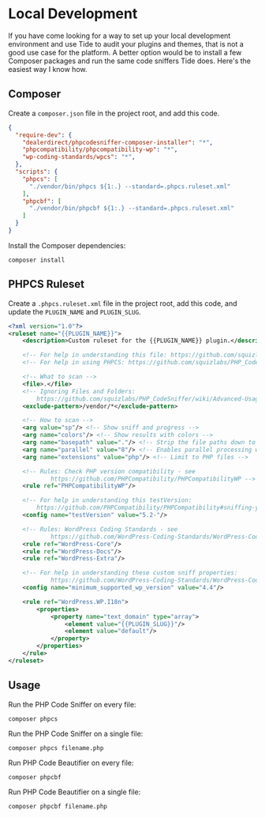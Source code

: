 # Local Development

If you have come looking for a way to set up your local development environment and use Tide to audit your plugins and themes, that is not a good use case for the platform. A better option would be to install a few Composer packages and run the same code sniffers Tide does. Here's the easiest way I know how.

## Composer

Create a `composer.json` file in the project root, and add this code.

```json
{
  "require-dev": {
    "dealerdirect/phpcodesniffer-composer-installer": "*",
    "phpcompatibility/phpcompatibility-wp": "*",
    "wp-coding-standards/wpcs": "*",
  },
  "scripts": {
    "phpcs": [
      "./vendor/bin/phpcs ${1:.} --standard=.phpcs.ruleset.xml"
    ],
    "phpcbf": [
      "./vendor/bin/phpcbf ${1:.} --standard=.phpcs.ruleset.xml"
    ]
  }
}
```

Install the Composer dependencies:

```
composer install
```

## PHPCS Ruleset

Create a `.phpcs.ruleset.xml` file in the project root, add this code, and update the `PLUGIN_NAME` and `PLUGIN_SLUG`.

```xml
<?xml version="1.0"?>
<ruleset name="{{PLUGIN_NAME}}">
    <description>Custom ruleset for the {{PLUGIN_NAME}} plugin.</description>

    <!-- For help in understanding this file: https://github.com/squizlabs/PHP_CodeSniffer/wiki/Annotated-ruleset.xml -->
    <!-- For help in using PHPCS: https://github.com/squizlabs/PHP_CodeSniffer/wiki/Usage -->

    <!-- What to scan -->
    <file>.</file>
    <!-- Ignoring Files and Folders:
        https://github.com/squizlabs/PHP_CodeSniffer/wiki/Advanced-Usage#ignoring-files-and-folders -->
    <exclude-pattern>/vendor/*</exclude-pattern>

    <!-- How to scan -->
    <arg value="sp"/> <!-- Show sniff and progress -->
    <arg name="colors"/> <!-- Show results with colors -->
    <arg name="basepath" value="."/> <!-- Strip the file paths down to the relevant bit -->
    <arg name="parallel" value="8"/> <!-- Enables parallel processing when available for faster results. -->
    <arg name="extensions" value="php"/> <!-- Limit to PHP files -->

    <!-- Rules: Check PHP version compatibility - see
            https://github.com/PHPCompatibility/PHPCompatibilityWP -->
    <rule ref="PHPCompatibilityWP"/>

    <!-- For help in understanding this testVersion:
        https://github.com/PHPCompatibility/PHPCompatibility#sniffing-your-code-for-compatibility-with-specific-php-versions -->
    <config name="testVersion" value="5.2-"/>

    <!-- Rules: WordPress Coding Standards - see
            https://github.com/WordPress-Coding-Standards/WordPress-Coding-Standards -->
    <rule ref="WordPress-Core"/>
    <rule ref="WordPress-Docs"/>
    <rule ref="WordPress-Extra"/>

    <!-- For help in understanding these custom sniff properties:
            https://github.com/WordPress-Coding-Standards/WordPress-Coding-Standards/wiki/Customizable-sniff-properties -->
    <config name="minimum_supported_wp_version" value="4.4"/>

    <rule ref="WordPress.WP.I18n">
        <properties>
            <property name="text_domain" type="array">
                <element value="{{PLUGIN_SLUG}}"/>
                <element value="default"/>
            </property>
        </properties>
    </rule>
</ruleset>
```

## Usage

Run the PHP Code Sniffer on every file:

```
composer phpcs
```

Run the PHP Code Sniffer on a single file:

```
composer phpcs filename.php
```

Run PHP Code Beautifier on every file:

```
composer phpcbf
```

Run PHP Code Beautifier on a single file:

```
composer phpcbf filename.php
```